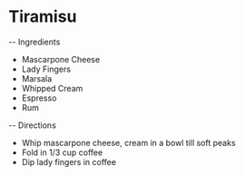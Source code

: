 # Tiramisu

-- Ingredients

* Mascarpone Cheese
* Lady Fingers
* Marsala
* Whipped Cream
* Espresso
* Rum


-- Directions

* Whip mascarpone cheese, cream in a bowl till soft peaks
* Fold in 1/3 cup coffee
* Dip lady fingers in coffee
